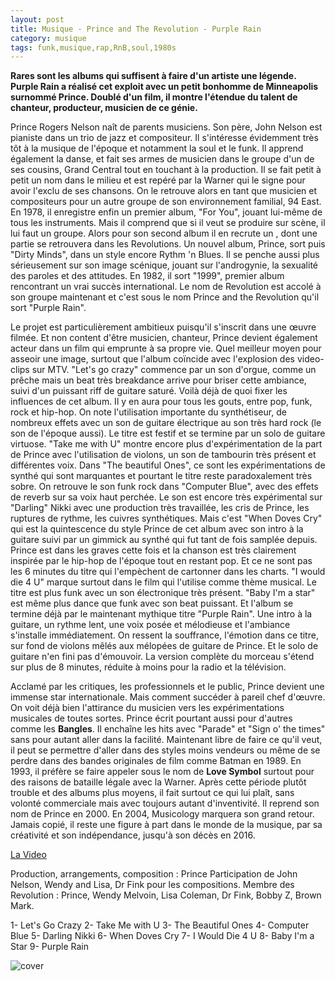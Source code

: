 ```yaml
---
layout: post
title: Musique - Prince and The Revolution - Purple Rain
category: musique
tags: funk,musique,rap,RnB,soul,1980s
---
```


**Rares sont les albums qui suffisent à faire d'un artiste une légende. Purple Rain a réalisé cet exploit avec un petit bonhomme de Minneapolis surnommé Prince. Doublé d'un film, il montre l'étendue du talent de chanteur, producteur, musicien de ce génie.**

Prince Rogers Nelson naît de parents musiciens. Son père, John Nelson est pianiste dans un trio de jazz et compositeur. Il s'intéresse évidemment très tôt à la musique de l'époque et notamment la soul et le funk. Il apprend également la danse, et fait ses armes de musicien dans le groupe d'un de ses cousins, Grand Central tout en touchant à la production. Il se fait petit à petit un nom dans le milieu et est repéré par la Warner qui le signe pour avoir l'exclu de ses chansons. On le retrouve alors en tant que musicien et compositeurs pour un autre groupe de son environnement familial, 94 East. En 1978, il enregistre enfin un premier album, "For You", jouant lui-même de tous les instruments. Mais il comprend que si il veut se produire sur scène, il lui faut un groupe. Alors pour son second album il en recrute un , dont une partie se retrouvera dans les Revolutions. Un nouvel album, Prince, sort puis "Dirty Minds", dans un style encore Rythm 'n Blues. Il se penche aussi plus sérieusement sur son image scénique, jouant sur l'androgynie, la sexualité des paroles et des attitudes. En 1982, il sort "1999", premier album rencontrant un vrai succès international. Le nom de Revolution est accolé à son groupe maintenant et c'est sous le nom Prince and the Revolution qu'il sort "Purple Rain".

Le projet est particulièrement ambitieux puisqu'il s'inscrit dans une œuvre filmée. Et non content d'être musicien, chanteur, Prince devient également acteur dans un film qui emprunte à sa propre vie. Quel meilleur moyen pour asseoir une image, surtout que l'album coïncide avec l'explosion des video-clips sur MTV. "Let's go crazy" commence par un son d'orgue, comme un prêche mais un beat très breakdance arrive pour briser cette ambiance, suivi d'un puissant riff de guitare saturé. Voilà déjà de quoi fixer les influences de cet album. Il y en aura pour tous les gouts, entre pop, funk, rock et hip-hop. On note l'utilisation importante du synthétiseur, de nombreux effets avec un son de guitare électrique au son très hard rock (le son de l'époque aussi). Le titre est festif et se termine par un solo de guitare virtuose. "Take me with U" montre encore plus d'expérimentation de la part de Prince avec l'utilisation de violons, un son de tambourin très présent et différentes voix. Dans "The beautiful Ones", ce sont les expérimentations de synthé qui sont marquantes et pourtant le titre reste paradoxalement très sobre. On retrouve le son funk rock dans "Computer Blue", avec des effets de reverb sur sa voix haut perchée. Le son est encore très expérimental sur "Darling" Nikki avec une production très travaillée, les cris de Prince, les ruptures de rythme, les cuivres synthétiques. Mais c'est "When Doves Cry" qui est la quintescence du style Prince de cet album avec son intro à la guitare suivi par un gimmick au synthé qui fut tant de fois samplée depuis. Prince est dans les graves cette fois et la chanson est très clairement inspirée par le hip-hop de l'époque tout en restant pop. Et ce ne sont pas les 6 minutes du titre qui l'empèchent de cartonner dans les charts. "I would die 4 U" marque surtout dans le film qui l'utilise comme thème musical. Le titre est plus funk avec un son électronique très présent. "Baby I'm a star" est même plus dance que funk avec son beat puissant. Et l'album se termine déjà par le maintenant mythique titre "Purple Rain". Une intro à la guitare, un rythme lent, une voix posée et mélodieuse et l'ambiance s'installe immédiatement. On ressent la souffrance, l'émotion dans ce titre, sur fond de violons mêlés aux mélopées de guitare de Prince. Et le solo de guitare n'en fini pas d'émouvoir. La version complète du morceau s'étend sur plus de 8 minutes, réduite à moins pour la radio et la télévision.

Acclamé par les critiques, les professionnels et le public, Prince devient une immense star internationale. Mais comment succéder à pareil chef d'œuvre. On voit déjà bien l'attirance du musicien vers les expérimentations musicales de toutes sortes. Prince écrit pourtant aussi pour d'autres comme les **Bangles**. Il enchaîne les hits avec "Parade" et "Sign o' the times" sans pour autant aller dans la facilité. Maintenant libre de faire ce qu'il veut, il peut se permettre d'aller dans des styles moins vendeurs ou même de se perdre dans des bandes originales de film comme Batman en 1989. En 1993, il préfère se faire appeler sous le nom de **Love Symbol** surtout pour des raisons de bataille légale avec la Warner. Après cette période plutôt trouble et des albums plus moyens, il fait surtout ce qui lui plaît, sans volonté commerciale mais avec toujours autant d'inventivité. Il reprend son nom de Prince en 2000. En 2004, Musicology marquera son grand retour. Jamais copié, il reste une figure à part dans le monde de la musique, par sa créativité et son indépendance, jusqu'à son décès en 2016.

[La Video](https://www.youtube.com/watch?v=7NN3gsSf-Ys)

Production, arrangements, composition : Prince
Participation de John Nelson, Wendy and Lisa, Dr Fink pour les compositions.
Membre des Revolution : Prince, Wendy Melvoin, Lisa Coleman, Dr Fink, Bobby Z, Brown Mark.

1- Let's Go Crazy
2- Take Me with U
3- The Beautiful Ones
4- Computer Blue
5- Darling Nikki
6- When Doves Cry
7- I Would Die 4 U 
8- Baby I'm a Star
9- Purple Rain

![cover](http://cheziceman.files.wordpress.com/2014/11/purplerain2.jpg)


